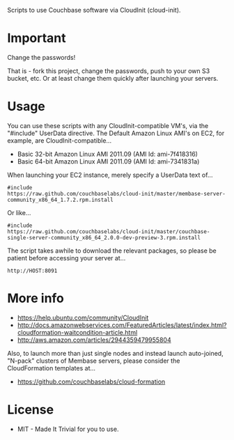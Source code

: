 Scripts to use Couchbase software via CloudInit (cloud-init).

# Important

Change the passwords!

That is - fork this project, change the passwords, push to your own S3
bucket, etc.  Or at least change them quickly after launching your
servers.

# Usage

You can use these scripts with any CloudInit-compatible VM's, via the
"#include" UserData directive.  The Default Amazon Linux AMI's on EC2,
for example, are CloudInit-compatible...

* Basic 32-bit Amazon Linux AMI 2011.09 (AMI Id: ami-7f418316)
* Basic 64-bit Amazon Linux AMI 2011.09 (AMI Id: ami-7341831a)

When launching your EC2 instance, merely specify a UserData text of...

    #include
    https://raw.github.com/couchbaselabs/cloud-init/master/membase-server-community_x86_64_1.7.2.rpm.install

Or like...

    #include
    https://raw.github.com/couchbaselabs/cloud-init/master/couchbase-single-server-community_x86_64_2.0.0-dev-preview-3.rpm.install

The script takes awhile to download the relevant packages, so please
be patient before accessing your server at...

    http://HOST:8091

# More info

* https://help.ubuntu.com/community/CloudInit
* http://docs.amazonwebservices.com/FeaturedArticles/latest/index.html?cloudformation-waitcondition-article.html
* http://aws.amazon.com/articles/2944359479955804

Also, to launch more than just single nodes and instead launch
auto-joined, "N-pack" clusters of Membase servers, please consider the
CloudFormation templates at...

* https://github.com/couchbaselabs/cloud-formation

# License

* MIT - Made It Trivial for you to use.

